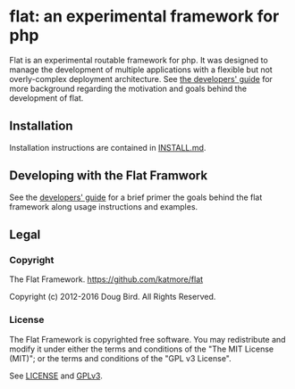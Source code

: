 # flat: an experimental framework for php
Flat is an experimental routable framework for php. It was 
designed to manage the development of multiple applications 
with a flexible but not overly-complex deployment architecture.
See [the developers' guide](DEV-GUIDE.md) for more background regarding the motivation and goals behind the development of flat.

## Installation
Installation instructions are contained in [INSTALL.md](INSTALL.md).

## Developing with the Flat Framwork
See the [developers' guide](DEV-GUIDE.md) for a brief primer the goals behind the flat framework along usage instructions and examples.

## Legal
### Copyright
The Flat Framework. https://github.com/katmore/flat

Copyright (c) 2012-2016 Doug Bird. All Rights Reserved.

### License
The Flat Framework is copyrighted free software.
You may redistribute and modify it under either the terms and conditions of the
"The MIT License (MIT)"; or the terms and conditions of the "GPL v3 License".

See [LICENSE](https://github.com/katmore/flat/blob/master/LICENSE) and [GPLv3](https://github.com/katmore/flat/blob/master/GPLv3).
